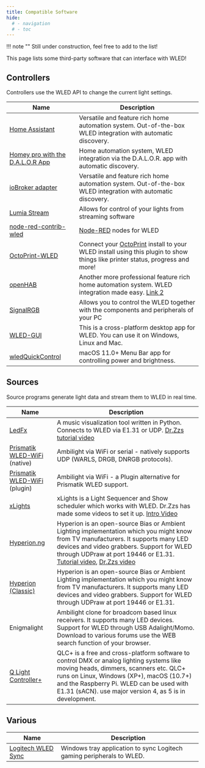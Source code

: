 ```yaml
---
title: Compatible Software
hide:
  # - navigation
  # - toc
---
```


!!! note ""
    Still under construction, feel free to add to the list!

This page lists some third-party software that can interface with WLED!

## Controllers

Controllers use the WLED API to change the current light settings.

| Name | Description |
|---|---|
[Home Assistant](https://www.home-assistant.io/integrations/wled/) | Versatile and feature rich home automation system. Out-of-the-box WLED integration with automatic discovery.
[Homey pro with the D.A.L.O.R App](https://homey.app/en-us/app/com.sdn.neopixel-on-rest/D.A.L.O.R/) | Home automation system, WLED integration via the D.A.L.O.R. app  with automatic discovery.
[ioBroker adapter](https://github.com/iobroker-community-adapters/ioBroker.wled) | Versatile and feature rich home automation system. Out-of-the-box WLED integration with automatic discovery.
| [Lumia Stream](https://lumiastream.com/) | Allows for control of your lights from streaming software |
| [node-red-contrib-wled](https://flows.nodered.org/node/node-red-contrib-wled) | [Node-RED](https://nodered.org) nodes for WLED |
| [OctoPrint-WLED](https://plugins.octoprint.org/plugins/wled) | Connect your [OctoPrint](https://octoprint.org) install to your WLED install using this plugin to show things like printer status, progress and more! |
[openHAB](https://community.openhab.org/t/wled-a-binding-for-controlling-led-strips-and-strings-from-an-opensource-esp8266-project/87286) | Another more professional feature rich home automation system. WLED integration made easy. [Link 2](https://community.openhab.org/t/solved-wled-please-make-this-work-in-openhab/82783) |
| [SignalRGB](https://signalrgb.com/) | Allows you to control the WLED together with the components and peripherals of your PC |
[WLED-GUI](https://github.com/WoodyLetsCode/WLED-GUI) | This is a cross-platform desktop app for WLED. You can use it on Windows, Linux and Mac.
[wledQuickControl](https://github.com/satrik/wledQuickControl) | macOS 11.0+ Menu Bar app for controlling power and brightness.

## Sources

Source programs generate light data and stream them to WLED in real time.

| Name | Description |
|---|---|
[LedFx](https://github.com/LedFx/LedFx) | A music visualization tool written in Python. Connects to WLED via E1.31 or UDP. [Dr.Zzs tutorial video](https://www.youtube.com/watch?v=ipSfQdfX4fE)
[Prismatik WLED-WiFi](https://github.com/psieg/Lightpack) (native) | Ambilight via WiFi or serial - natively supports UDP (WARLS, DRGB, DNRGB protocols).
[Prismatik WLED-WiFi](https://github.com/Lord-FEAR/Prismatik-WLED-WiFi) (plugin) | Ambilight via WiFi - a Plugin alternative for Prismatik WLED support.
[xLights](http://xlights.org/) | xLights is a Light Sequencer and Show scheduler which works with WLED. Dr.Zzs has made some videos to set it up. [Intro Video](https://www.youtube.com/watch?v=p7wV6A26Gak)
[Hyperion.ng](https://hyperion-project.org/) | Hyperion is an open-source Bias or Ambient Lighting implementation which you might know from TV manufacturers. It supports many LED devices and video grabbers. Support for WLED through UDPraw at port 19446 or E1.31. [Tutorial video](https://www.youtube.com/watch?v=SudT6AjwwOM), [Dr.Zzs video](https://youtu.be/urOEHzbV48A?t=649)
[Hyperion (Classic)](https://hyperion-project.org/) | Hyperion is an open-source Bias or Ambient Lighting implementation which you might know from TV manufacturers. It supports many LED devices and video grabbers. Support for WLED through UDPraw at port 19446 or E1.31.
Enigmalight | Ambilight clone for broadcom based linux receivers.  It supports many LED devices. Support for WLED through USB Adalight/Momo. Download to various forums use the WEB search function of your browser.
[Q Light Controller+](https://www.qlcplus.org/) | QLC+ is a free and cross-platform software to control DMX or analog lighting systems like moving heads, dimmers, scanners etc. QLC+ runs on Linux, Windows (XP+), macOS (10.7+) and the Raspberry Pi. WLED can be used with E1.31 (sACN). use major version 4, as 5 is in development.

## Various

| Name | Description |
|---|---|
[Logitech WLED Sync](https://github.com/hkayy/Logitech-WLED-Sync) | Windows tray application to sync Logitech gaming peripherals to WLED.
